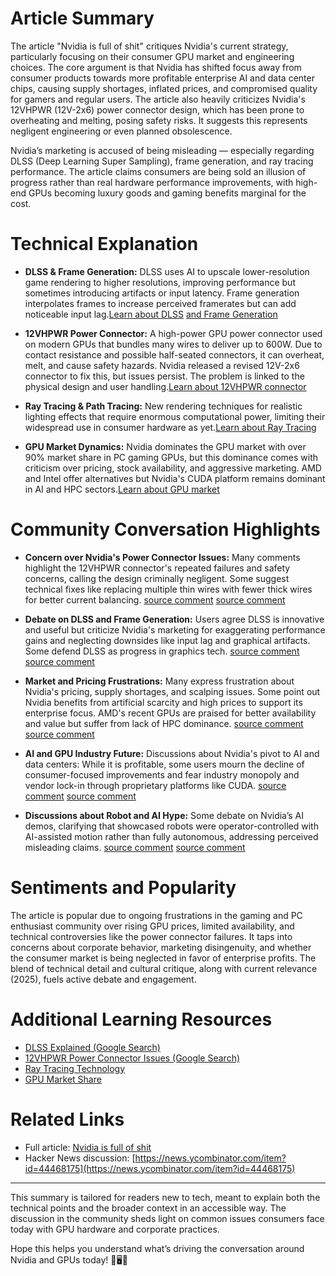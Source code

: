 # Article Summary

The article "Nvidia is full of shit" critiques Nvidia's current strategy, particularly focusing on their consumer GPU market and engineering choices. The core argument is that Nvidia has shifted focus away from consumer products towards more profitable enterprise AI and data center chips, causing supply shortages, inflated prices, and compromised quality for gamers and regular users. The article also heavily criticizes Nvidia's 12VHPWR (12V-2x6) power connector design, which has been prone to overheating and melting, posing safety risks. It suggests this represents negligent engineering or even planned obsolescence.

Nvidia’s marketing is accused of being misleading — especially regarding DLSS (Deep Learning Super Sampling), frame generation, and ray tracing performance. The article claims consumers are being sold an illusion of progress rather than real hardware performance improvements, with high-end GPUs becoming luxury goods and gaming benefits marginal for the cost.

# Technical Explanation

- **DLSS & Frame Generation:** DLSS uses AI to upscale lower-resolution game rendering to higher resolutions, improving performance but sometimes introducing artifacts or input latency. Frame generation interpolates frames to increase perceived framerates but can add noticeable input lag.[Learn about DLSS](https://www.google.com/search?q=DLSS) [and Frame Generation](https://www.google.com/search?q=GPU+frame+generation)

- **12VHPWR Power Connector:** A high-power GPU power connector used on modern GPUs that bundles many wires to deliver up to 600W. Due to contact resistance and possible half-seated connectors, it can overheat, melt, and cause safety hazards. Nvidia released a revised 12V-2x6 connector to fix this, but issues persist. The problem is linked to the physical design and user handling.[Learn about 12VHPWR connector](https://www.google.com/search?q=12VHPWR+power+connector+melt)

- **Ray Tracing & Path Tracing:** New rendering techniques for realistic lighting effects that require enormous computational power, limiting their widespread use in consumer hardware as yet.[Learn about Ray Tracing](https://www.google.com/search?q=ray+tracing+gpu)

- **GPU Market Dynamics:** Nvidia dominates the GPU market with over 90% market share in PC gaming GPUs, but this dominance comes with criticism over pricing, stock availability, and aggressive marketing. AMD and Intel offer alternatives but Nvidia's CUDA platform remains dominant in AI and HPC sectors.[Learn about GPU market](https://www.google.com/search?q=GPU+market+share+Nvidia+AMD+Intel)

# Community Conversation Highlights

- **Concern over Nvidia's Power Connector Issues:** Many comments highlight the 12VHPWR connector's repeated failures and safety concerns, calling the design criminally negligent. Some suggest technical fixes like replacing multiple thin wires with fewer thick wires for better current balancing. [source comment](https://news.ycombinator.com/item?id=44469388) [source comment](https://news.ycombinator.com/item?id=44469723)

- **Debate on DLSS and Frame Generation:** Users agree DLSS is innovative and useful but criticize Nvidia's marketing for exaggerating performance gains and neglecting downsides like input lag and graphical artifacts. Some defend DLSS as progress in graphics tech. [source comment](https://news.ycombinator.com/item?id=44469080) [source comment](https://news.ycombinator.com/item?id=44468810)

- **Market and Pricing Frustrations:** Many express frustration about Nvidia's pricing, supply shortages, and scalping issues. Some point out Nvidia benefits from artificial scarcity and high prices to support its enterprise focus. AMD's recent GPUs are praised for better availability and value but suffer from lack of HPC dominance. [source comment](https://news.ycombinator.com/item?id=44469082) [source comment](https://news.ycombinator.com/item?id=44468628)

- **AI and GPU Industry Future:** Discussions about Nvidia's pivot to AI and data centers: While it is profitable, some users mourn the decline of consumer-focused improvements and fear industry monopoly and vendor lock-in through proprietary platforms like CUDA. [source comment](https://news.ycombinator.com/item?id=44469330) [source comment](https://news.ycombinator.com/item?id=44468901)

- **Discussions about Robot and AI Hype:** Some debate on Nvidia’s AI demos, clarifying that showcased robots were operator-controlled with AI-assisted motion rather than fully autonomous, addressing perceived misleading claims. [source comment](https://news.ycombinator.com/item?id=44468630) [source comment](https://news.ycombinator.com/item?id=44468755)

# Sentiments and Popularity

The article is popular due to ongoing frustrations in the gaming and PC enthusiast community over rising GPU prices, limited availability, and technical controversies like the power connector failures. It taps into concerns about corporate behavior, marketing disingenuity, and whether the consumer market is being neglected in favor of enterprise profits. The blend of technical detail and cultural critique, along with current relevance (2025), fuels active debate and engagement.

# Additional Learning Resources

- [DLSS Explained (Google Search)](https://www.google.com/search?q=DLSS)
- [12VHPWR Power Connector Issues (Google Search)](https://www.google.com/search?q=12VHPWR+power+connector+melt)
- [Ray Tracing Technology](https://www.google.com/search?q=ray+tracing+gpu)
- [GPU Market Share](https://www.google.com/search?q=GPU+market+share+Nvidia+AMD+Intel)

# Related Links

- Full article: [Nvidia is full of shit](https://blog.sebin-nyshkim.net/posts/nvidia-is-full-of-shit/)
- Hacker News discussion: [https://news.ycombinator.com/item?id=44468175](https://news.ycombinator.com/item?id=44468175)

---

This summary is tailored for readers new to tech, meant to explain both the technical points and the broader context in an accessible way. The discussion in the community sheds light on common issues consumers face today with GPU hardware and corporate practices.

Hope this helps you understand what’s driving the conversation around Nvidia and GPUs today! 🚀🖥️💸
